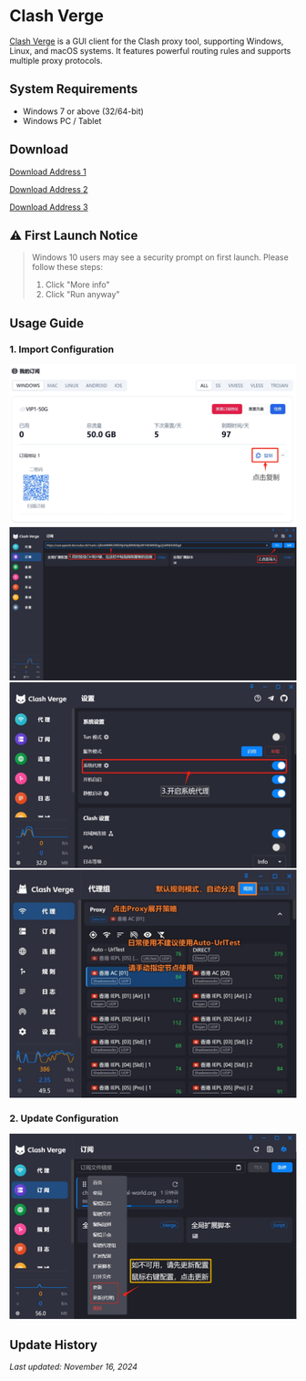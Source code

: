 # Clash Verge

[Clash Verge](https://github.com/clash-verge-rev/clash-verge-rev/releases/download/v1.7.7/Clash.Verge_1.7.7_x64-setup.exe) is a GUI client for the Clash proxy tool, supporting Windows, Linux, and macOS systems. It features powerful routing rules and supports multiple proxy protocols.

## System Requirements

- Windows 7 or above (32/64-bit)
- Windows PC / Tablet

## Download

[Download Address 1](https://git.886.be/https://github.com/clash-verge-rev/clash-verge-rev/releases/download/v1.7.7/Clash.Verge_1.7.7_x64-setup.exe)

[Download Address 2](https://gh.xxooo.cf/https://github.com/clash-verge-rev/clash-verge-rev/releases/download/v1.7.7/Clash.Verge_1.7.7_x64-setup.exe)

[Download Address 3](https://github.com/clash-verge-rev/clash-verge-rev/releases/download/v1.7.7/Clash.Verge_1.7.7_x64-setup.exe)

## ⚠️ First Launch Notice
>
> Windows 10 users may see a security prompt on first launch. Please follow these steps:
>
> 1. Click "More info"
> 2. Click "Run anyway"

## Usage Guide

### 1. Import Configuration

![Image 3](clash-verge-03.png) ![Image 4](clash-verge-04.png) ![Image 5](clash-verge-05.png) ![Image 6](clash-verge-06.jpg)

### 2. Update Configuration

![Image 7](clash-verge-07.png)

## Update History

*Last updated: November 16, 2024*
